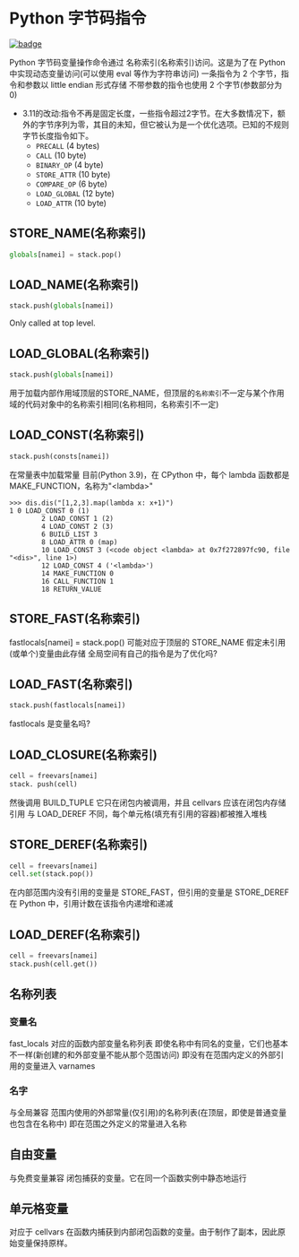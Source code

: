 # Python 字节码指令

[![badge](https://img.shields.io/endpoint.svg?url=https%3A%2F%2Fgezf7g7pd5.execute-api.ap-northeast-1.amazonaws.com%2Fdefault%2Fsource_up_to_date%3Fowner%3Derg-lang%26repos%3Derg%26ref%3Dmain%26path%3Ddoc/EN/python/bytecode_instructions.md%26commit_hash%3Dfd60746f6adcd0c9898d56e9fceca5dab5a0a927)](https://gezf7g7pd5.execute-api.ap-northeast-1.amazonaws.com/default/source_up_to_date?owner=erg-lang&repos=erg&ref=main&path=doc/EN/python/bytecode_instructions.md&commit_hash=fd60746f6adcd0c9898d56e9fceca5dab5a0a927)

Python 字节码变量操作命令通过 名称索引(名称索引)访问。这是为了在 Python 中实现动态变量访问(可以使用 eval 等作为字符串访问)
一条指令为 2 个字节，指令和参数以 little endian 形式存储
不带参数的指令也使用 2 个字节(参数部分为 0)

* 3.11的改动:指令不再是固定长度，一些指令超过2字节。在大多数情况下，额外的字节序列为零，其目的未知，但它被认为是一个优化选项。已知的不规则字节长度指令如下。
  * `PRECALL` (4 bytes)
  * `CALL` (10 byte)
  * `BINARY_OP` (4 byte)
  * `STORE_ATTR` (10 byte)
  * `COMPARE_OP` (6 byte)
  * `LOAD_GLOBAL` (12 byte)
  * `LOAD_ATTR` (10 byte)

## STORE_NAME(名称索引)

```python
globals[namei] = stack.pop()
```

## LOAD_NAME(名称索引)

```python
stack.push(globals[namei])
```

Only called at top level.

## LOAD_GLOBAL(名称索引)

```python
stack.push(globals[namei])
```

用于加载内部作用域顶层的STORE_NAME，但顶层的`名称索引`不一定与某个作用域的代码对象中的名称索引相同(名称相同，名称索引不一定)

## LOAD_CONST(名称索引)

```python
stack.push(consts[namei])
```

在常量表中加载常量
目前(Python 3.9)，在 CPython 中，每个 lambda 函数都是 MAKE_FUNCTION，名称为"\<lambda\>"

```console
>>> dis.dis("[1,2,3].map(lambda x: x+1)")
1 0 LOAD_CONST 0 (1)
        2 LOAD_CONST 1 (2)
        4 LOAD_CONST 2 (3)
        6 BUILD_LIST 3
        8 LOAD_ATTR 0 (map)
        10 LOAD_CONST 3 (<code object <lambda> at 0x7f272897fc90, file "<dis>", line 1>)
        12 LOAD_CONST 4 ('<lambda>')
        14 MAKE_FUNCTION 0
        16 CALL_FUNCTION 1
        18 RETURN_VALUE
```

## STORE_FAST(名称索引)

fastlocals[namei] = stack.pop()
可能对应于顶层的 STORE_NAME
假定未引用(或单个)变量由此存储
全局空间有自己的指令是为了优化吗?

## LOAD_FAST(名称索引)

```python
stack.push(fastlocals[namei])
```
fastlocals 是变量名吗?

## LOAD_CLOSURE(名称索引)

```python
cell = freevars[namei]
stack. push(cell)
```

然後调用 BUILD_TUPLE
它只在闭包内被调用，并且 cellvars 应该在闭包内存储引用
与 LOAD_DEREF 不同，每个单元格(填充有引用的容器)都被推入堆栈

## STORE_DEREF(名称索引)

```python
cell = freevars[namei]
cell.set(stack.pop())
```

在内部范围内没有引用的变量是 STORE_FAST，但引用的变量是 STORE_DEREF
在 Python 中，引用计数在该指令内递增和递减

## LOAD_DEREF(名称索引)

```python
cell = freevars[namei]
stack.push(cell.get())
```

## 名称列表

### 变量名

fast_locals 对应的函数内部变量名称列表
即使名称中有同名的变量，它们也基本不一样(新创建的和外部变量不能从那个范围访问)
即没有在范围内定义的外部引用的变量进入 varnames

### 名字

与全局兼容
范围内使用的外部常量(仅引用)的名称列表(在顶层，即使是普通变量也包含在名称中)
即在范围之外定义的常量进入名称

## 自由变量

与免费变量兼容
闭包捕获的变量。它在同一个函数实例中静态地运行

## 单元格变量

对应于 cellvars
在函数内捕获到内部闭包函数的变量。由于制作了副本，因此原始变量保持原样。
